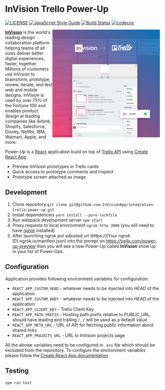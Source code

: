 # InVision Trello Power-Up

[![LICENSE](https://img.shields.io/badge/license-MIT-orange.svg)](LICENSE)
[![JavaScript Style Guide](https://img.shields.io/badge/code_style-standard-brightgreen.svg)](https://standardjs.com)
[![Build Status](https://travis-ci.org/InVisionApp/integration-trello-power-up.svg?branch=master)](https://travis-ci.org/InVisionApp/integration-trello-power-up)
[![codecov](https://codecov.io/gh/InVisionApp/integration-trello-power-up/branch/master/graph/badge.svg?token=yBBiUgAgjt)](https://codecov.io/gh/InVisionApp/integration-trello-power-up)

<img align="right" width="350px" src="images/preview.png">

**[InVision](https://www.invisionapp.com/)** is the world's leading design collaboration platform helping teams of all sizes deliver better digital experiences, faster, together. Millions of customers use InVision to brainstorm, prototype, review, iterate, and test web and mobile designs. InVision is used by over 75% of the Fortune 100 and enables product design at leading companies like Airbnb, Shopify, Salesforce, Disney, Netflix, IBM, Walmart, Apple, and more.

Power-Up is a [React](https://facebook.github.io/react/) application build on top of [Trello API](https://www.google.com.pe/search?q=trello+power+api&rlz=1C5CHFA_enUS756US756&oq=trello+power+api&aqs=chrome..69i57j35i39j69i60l3j35i39.4253j0j4&sourceid=chrome&ie=UTF-8) using [Create React App](https://github.com/facebookincubator/create-react-app).

* Preview InVision prototypes in Trello cards
* Quick access to prototype comments and Inspect
* Prototype screen attached as image

## Development

1. Clone repository `git clone git@github.com:InVisionApp/integration-trello-power-up.git`
2. Install dependencies `yarn install --pure-lockfile`
3. Run webpack development server `npm start`
4. Proxy requests to local environment `ngrok http 3000` (you will need to have [ngrok](https://ngrok.com/) installed)
5. After launching ngrok put adjusted url (https://[Your ngrok ID].ngrok.io/manifest.json) into the prompt on https://trello.com/power-up-preview then you will see a new Power-Up called **InVision** show up in your list of Power-Ups.

## Configuration

Application provides following environment variables for configuration:
* `REACT_APP_CUSTOM_HEAD` - whatever needs to be injected into *HEAD* of the application
* `REACT_APP_CUSTOM_BODY` - whatever needs to be injected into *HEAD* of the application
* `REACT_APP_CLIENT_KEY` - Trello Client Key
* `REACT_APP_PATH_PREFIX` - Hosting path prefix relative to PUBLIC_URL, should have leading and trailing `/`, `/` will be used as a default value
* `REACT_APP_META_URL` - URL of API for fetching public information about shared links
* `REACT_APP_PROJECTS_URL` - URL to InVision projects page

All the abowe variables need to be configured in `.env` file which should be excluded from the repository. To configure the environment variables please follow the [Create React App documentation](https://github.com/facebookincubator/create-react-app/blob/master/packages/react-scripts/template/README.md#adding-custom-environment-variables)

## Testing

`npm run test`
